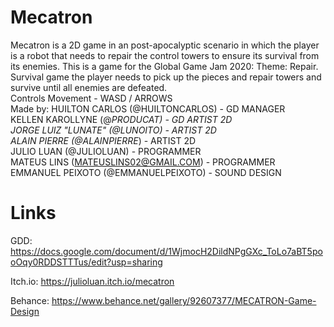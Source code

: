 # Mecatron
 Mecatron is a 2D game in an post-apocalyptic scenario in which the player is a robot that needs to repair the control towers to ensure its survival from its enemies.  This is a game for the Global Game Jam 2020:  Theme: Repair.  Survival game the player needs to pick up the pieces and repair towers and survive until all enemies are defeated.  
 Controls  Movement - WASD / ARROWS  
 Made by:  HUILTON CARLOS (@HUILTONCARLOS) - GD MANAGER  
 KELLEN KAROLLYNE (@_PRODUCAT) - GD ARTIST 2D  
 JORGE LUIZ "LUNATE" (@LUNOITO) - ARTIST 2D  
 ALAIN PIERRE (@ALAINPIERRE_) - ARTIST 2D  
 JULIO LUAN (@JULIOLUAN) - PROGRAMMER  
 MATEUS LINS (MATEUSLINS02@GMAIL.COM) - PROGRAMMER  
 EMMANUEL PEIXOTO (@EMMANUELPEIXOTO) - SOUND DESIGN
 
# Links
 GDD: https://docs.google.com/document/d/1WjmocH2DildNPgGXc_ToLo7aBT5pooOqy0RDDSTTTus/edit?usp=sharing
 
 Itch.io: https://julioluan.itch.io/mecatron
 
 Behance: https://www.behance.net/gallery/92607377/MECATRON-Game-Design
